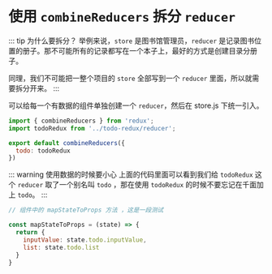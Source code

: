 # 使用 `combineReducers` 拆分 `reducer`

::: tip 为什么要拆分？
举例来说，`store` 是图书馆管理员，`reducer` 是记录图书位置的册子。那不可能所有的记录都写在一个本子上，最好的方式是创建目录分册子。

同理，我们不可能把一整个项目的 `store` 全部写到一个 `reducer` 里面，所以就需要拆分开来。
:::

可以给每一个有数据的组件单独创建一个 `reducer`，然后在 store.js 下统一引入。

``` javascript {5}
import { combineReducers } from 'redux';
import todoRedux from '../todo-redux/reducer';

export default combineReducers({
  todo: todoRedux
})
```

::: warning 使用数据的时候要小心
上面的代码里面可以看到我们给 `todoRedux` 这个 `reducer` 取了一个别名叫 `todo` ，那在使用 `todoRedux` 的时候不要忘记在千面加上 `todo`。
:::

``` javascript {5,6}
// 组件中的 mapStateToProps 方法 ，这是一段测试

const mapStateToProps = (state) => {
  return {
    inputValue: state.todo.inputValue,
    list: state.todo.list
  }
}
```